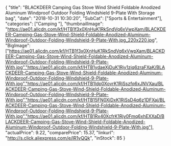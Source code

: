 {
	"title": "BLACKDEER Camping Gas Stove Wind Shield Foldable Anodized Aluminum Windproof Outdoor Folding Windshield 9-Plate With Storage bag",
	"date": "2018-10-31 10:30:20",
	"SubCat": ["Sports & Entertainment"],
	"categories": ["Camping "],
	"thumbnailImage": "https://ae01.alicdn.com/kf/HTB1f3x0XnHuK1RkSndVq6xVwpXam/BLACKDEER-Camping-Gas-Stove-Wind-Shield-Foldable-Anodized-Aluminum-Windproof-Outdoor-Folding-Windshield-9-Plate-With.jpg_220x220.jpg",
	"BigImage": ["https://ae01.alicdn.com/kf/HTB1f3x0XnHuK1RkSndVq6xVwpXam/BLACKDEER-Camping-Gas-Stove-Wind-Shield-Foldable-Anodized-Aluminum-Windproof-Outdoor-Folding-Windshield-9-Plate-With.jpg","https://ae01.alicdn.com/kf/HTB1ydaeXjDuK1Rjy1zjq6zraFXaK/BLACKDEER-Camping-Gas-Stove-Wind-Shield-Foldable-Anodized-Aluminum-Windproof-Outdoor-Folding-Windshield-9-Plate-With.jpg","https://ae01.alicdn.com/kf/HTB1ldp0XovrK1RjSszfq6xJNVXau/BLACKDEER-Camping-Gas-Stove-Wind-Shield-Foldable-Anodized-Aluminum-Windproof-Outdoor-Folding-Windshield-9-Plate-With.jpg","https://ae01.alicdn.com/kf/HTB15FN0XiDxK1RjSsD4q6z1DFXaj/BLACKDEER-Camping-Gas-Stove-Wind-Shield-Foldable-Anodized-Aluminum-Windproof-Outdoor-Folding-Windshield-9-Plate-With.jpg","https://ae01.alicdn.com/kf/HTB1Rx40XcfrK1Rjy0Fmq6xhEXXaD/BLACKDEER-Camping-Gas-Stove-Wind-Shield-Foldable-Anodized-Aluminum-Windproof-Outdoor-Folding-Windshield-9-Plate-With.jpg"],
	"actualPrice": 9.22,
	"comparePrice": 15.37,
	"linkurl": "http://s.click.aliexpress.com/e/lR1vQQk",
	"inStock": 85
}
